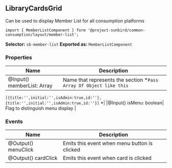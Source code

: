 ## LibraryCardsGrid
Can be used to display Member List for all consumption platforms

    import { MemberListComponent } form '@project-sunbird/common-consumption/layout/member-list';

**Selector:** `sb-member-list`
**Exported as:** `MemberListComponent`

### Properties

|Name| Description |
|--|--|
|@Input() memberList: Array| Name that represents the section *`Pass Array Of Object like this`
`[{title:'',initial:'',isAdmin:true,id:''},{title:'',initial:'',isAdmin:true,id:''}]`
*|
|@Input() isMenu: boolean| Flag to distinguish menu display |


### Events

|Name| Description |
|--|--|
|@Output() menuClick| Emits this event when menu button is clicked |
|@Output() cardClick| Emits this event when card is clicked |
